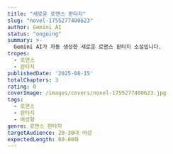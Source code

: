 ```yaml
---
title: "새로운 로맨스 판타지"
slug: "novel-1755277400623"
author: Gemini AI
status: "ongoing"
summary: >-
  Gemini AI가 자동 생성한 새로운 로맨스 판타지 소설입니다.
tropes:
  - 로맨스
  - 판타지
publishedDate: '2025-08-15'
totalChapters: 3
rating: 0
coverImage: /images/covers/novel-1755277400623.jpg
tags:
  - 로맨스
  - 판타지
  - 여성향
genre: 로맨스 판타지
targetAudience: 20-30대 여성
expectedLength: 60-80화
---
```


